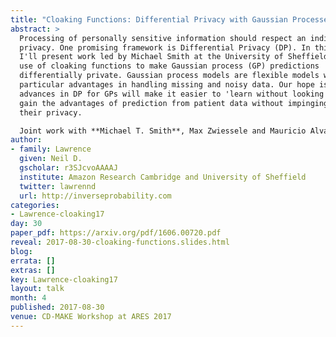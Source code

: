 ```yaml
---
title: "Cloaking Functions: Differential Privacy with Gaussian Processes"
abstract: > 
  Processing of personally sensitive information should respect an individual's
  privacy. One promising framework is Differential Privacy (DP). In this talk
  I'll present work led by Michael Smith at the University of Sheffield on the
  use of cloaking functions to make Gaussian process (GP) predictions
  differentially private. Gaussian process models are flexible models with
  particular advantages in handling missing and noisy data. Our hope is that
  advances in DP for GPs will make it easier to 'learn without looking', i.e.
  gain the advantages of prediction from patient data without impinging on
  their privacy.

  Joint work with **Michael T. Smith**, Max Zwiessele and Mauricio Alvarez
author:
- family: Lawrence
  given: Neil D.
  gscholar: r3SJcvoAAAAJ
  institute: Amazon Research Cambridge and University of Sheffield
  twitter: lawrennd
  url: http://inverseprobability.com
categories:
- Lawrence-cloaking17
day: 30
paper_pdf: https://arxiv.org/pdf/1606.00720.pdf 
reveal: 2017-08-30-cloaking-functions.slides.html
blog:
errata: []
extras: []
key: Lawrence-cloaking17
layout: talk
month: 4
published: 2017-08-30
venue: CD-MAKE Workshop at ARES 2017
---
```

